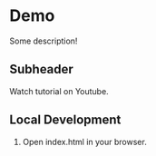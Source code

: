 # Demo

Some description!


## Subheader

Watch tutorial on Youtube.

## Local Development

1. Open index.html in your browser.